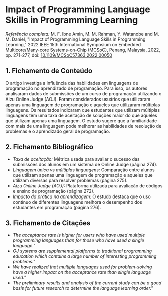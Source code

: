 # Impact of Programming Language Skills in Programming Learning

_Referência completa:_
M. F. Ibne Amin, M. M. Rahman, Y. Watanobe and M. M. Daniel, "Impact of Programming Language Skills in Programming Learning," 2022 IEEE 15th International Symposium on Embedded Multicore/Many-core Systems-on-Chip (MCSoC), Penang, Malaysia, 2022, pp. 271-277, doi: [10.1109/MCSoC57363.2022.00050](https://doi.org/10.1109/MCSoC57363.2022.00050)

## 1. Fichamento de Conteúdo

O artigo investiga a influência das habilidades em linguagens de programação no aprendizado de programação. Para isso, os autores analisaram dados de submissões de um curso de programação utilizando o Aizu Online Judge (AOJ). Foram considerados usuários que utilizaram apenas uma linguagem de programação e aqueles que utilizaram múltiplas linguagens. Os resultados indicaram que estudantes que utilizam múltiplas linguagens têm uma taxa de aceitação de soluções maior do que aqueles que utilizam apenas uma linguagem. O estudo sugere que a familiaridade com mais de uma linguagem pode melhorar as habilidades de resolução de problemas e o aprendizado geral de programação.

## 2. Fichamento Bibliográfico

* _Taxa de aceitação:_ Métrica usada para avaliar o sucesso das submissões dos alunos em um sistema de Online Judge (página 274).
* _Linguagem única vs múltiplas linguagens:_ Comparação entre alunos que utilizam apenas uma linguagem de programação e aqueles que utilizam diversas para resolver problemas (página 275).
* _Aizu Online Judge (AOJ):_ Plataforma utilizada para avaliação de códigos e ensino de programação (página 272).
* _Impacto da prática na aprendizagem:_ O estudo destaca que o uso contínuo de diferentes linguagens melhora o desempenho dos estudantes em programação (página 276).

## 3. Fichamento de Citações

* _The acceptance rate is higher for users who have used multiple programming languages than for those who have used a single language."_
* _OJ systems are supplemental platforms to traditional programming education which contains a large number of interesting programming problems."_
* _We have realized that multiple languages used for problem-solving have a higher impact on the acceptance rate than single language used."_
* _The preliminary results and analysis of the current study can be a good basis for future research to determine the language learning order."_

